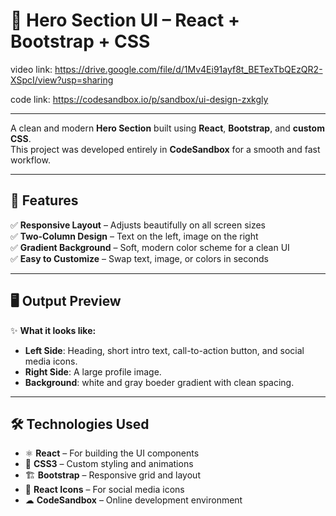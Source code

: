 # 🎨 Hero Section UI – React + Bootstrap + CSS

video link: https://drive.google.com/file/d/1Mv4Ei91ayf8t_BETexTbQEzQR2-XSpcI/view?usp=sharing

code link: https://codesandbox.io/p/sandbox/ui-design-zxkgly

---

A clean and modern **Hero Section** built using **React**, **Bootstrap**, and **custom CSS**.  
This project was developed entirely in **CodeSandbox** for a smooth and fast workflow.

---

## 🚀 Features

✅ **Responsive Layout** – Adjusts beautifully on all screen sizes  
✅ **Two-Column Design** – Text on the left, image on the right   
✅ **Gradient Background** – Soft, modern color scheme for a clean UI  
✅ **Easy to Customize** – Swap text, image, or colors in seconds  

---

## 🖥️ Output Preview

✨ **What it looks like:**
- **Left Side**: Heading, short intro text, call-to-action button, and social media icons.  
- **Right Side**: A large profile image.  
- **Background**: white and gray boeder gradient with clean spacing.

---
## 🛠️ Technologies Used

- ⚛️ **React** – For building the UI components  
- 🎨 **CSS3** – Custom styling and animations  
- 🏗 **Bootstrap** – Responsive grid and layout  
- 🎯 **React Icons** – For social media icons  
- ☁ **CodeSandbox** – Online development environment


